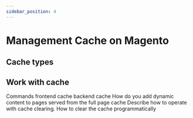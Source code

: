 ```yaml
---
sidebar_position: 4
---
```

# Management Cache on Magento

## Cache types

## Work with cache
Commands
frontend cache
backend cache
How do you add dynamic content to pages served from the full page cache
Describe how to operate with cache clearing.
How to clear the cache programmatically


